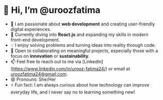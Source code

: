 # 👋 Hi, I’m @uroozfatima  

- 👀 I am passionate about **web development** and creating user-friendly digital experiences.  
- 🌱 Currently diving into **React.js** and expanding my skills in modern front-end development.  
- 💡 I enjoy solving problems and turning ideas into reality through code.  
- 💞️ Open to collaborating on meaningful projects, especially those with a focus on **innovation** or **sustainability**.  
- 📫 Feel free to reach out to me via [LinkedIn] (https://www.linkedin.com/in/urooz-fatima24/) or email at uroozfatima24@gmail.com.  
- 😄 Pronouns: She/Her  
- ⚡ Fun fact: I am always curious about how technology can improve everyday life, and I never say no to learning something new!  

<!---
uroozfatima/uroozfatima is a ✨ special ✨ repository because its `README.md` (this file) appears on your GitHub profile.
You can click the Preview link to take a look at your changes.
--->
